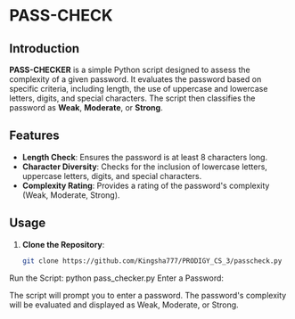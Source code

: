 # PASS-CHECK

## Introduction

**PASS-CHECKER** is a simple Python script designed to assess the complexity of a given password. It evaluates the password based on specific criteria, including length, the use of uppercase and lowercase letters, digits, and special characters. The script then classifies the password as **Weak**, **Moderate**, or **Strong**.

## Features

- **Length Check**: Ensures the password is at least 8 characters long.
- **Character Diversity**: Checks for the inclusion of lowercase letters, uppercase letters, digits, and special characters.
- **Complexity Rating**: Provides a rating of the password's complexity (Weak, Moderate, Strong).

## Usage

1. **Clone the Repository**:
   ```bash
   git clone https://github.com/Kingsha777/PRODIGY_CS_3/passcheck.py

Run the Script:
python pass_checker.py
Enter a Password:

The script will prompt you to enter a password.
The password's complexity will be evaluated and displayed as Weak, Moderate, or Strong.

